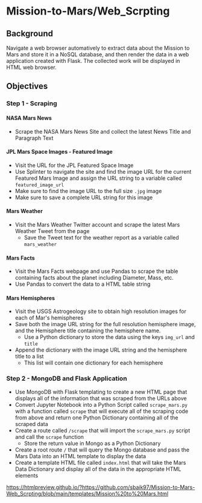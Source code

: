 # Mission-to-Mars/Web_Scrpting


## Background

Navigate a web browser automatively to extract data about the Mission to Mars and store it in a NoSQL
database, and then render the data in a web application created with Flask. 
The collected work will be displayed in HTML web browser. 


## Objectives

### Step 1 - Scraping

#### NASA Mars News

* Scrape the NASA Mars News Site and collect the latest News Title and Paragraph Text

#### JPL Mars Space Images - Featured Image

* Visit the URL for the JPL Featured Space Image
* Use Splinter to navigate the site and find the image URL for the current Featured Mars Image and assign the URL string to a variable called `featured_image_url`
* Make sure to find the image URL to the full size `.jpg` image
* Make sure to save a complete URL string for this image

#### Mars Weather

* Visit the Mars Weather Twitter account and scrape the latest Mars Weather Tweet from the page
    * Save the Tweet text for the weather report as a variable called `mars_weather`

#### Mars Facts

* Visit the Mars Facts webpage and use Pandas to scrape the table containing facts about the planet including Diameter, Mass, etc.
* Use Pandas to convert the data to a HTML table string

#### Mars Hemispheres

* Visit the USGS Astrogeology site to obtain high resolution images for each of Mar's hemispheres
* Save both the image URL string for the full resolution hemisphere image, and the Hemisphere title containing the hemisphere name. 
    * Use a Python dictionary to store the data using the keys `img_url` and `title`
* Append the dictionary with the image URL string and the hemisphere title to a list
    * This list will contain one dictionary for each hemisphere

### Step 2 - MongoDB and Flask Application

* Use MongoDB with Flask templating to create a new HTML page that displays all of the information that was scraped from the URLs above
* Convert Jupyter Notebook into a Python Script called `scrape_mars.py` with a function called `scrape` that will execute all of the scraping code from above and return one Python Dictionary containing all of the scraped data
* Create a route called `/scrape` that will import the `scrape_mars.py` script and call the `scrape` function
    * Store the return value in Mongo as a Python Dictionary
* Create a root route `/` that will query the Mongo database and pass the Mars Data into an HTML template to display the data
* Create a template HTML file called `index.html` that will take the Mars Data Dictionary and display all of the data in the appropriate HTML elements


https://htmlpreview.github.io/?https://github.com/sbaik97/Mission-to-Mars-Web_Scrpting/blob/main/templates/Mission%20to%20Mars.html
